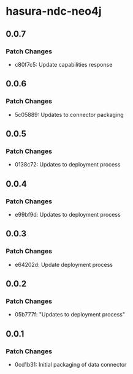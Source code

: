 # hasura-ndc-neo4j

## 0.0.7

### Patch Changes

- c80f7c5: Update capabilities response

## 0.0.6

### Patch Changes

- 5c05889: Updates to connector packaging

## 0.0.5

### Patch Changes

- 0138c72: Updates to deployment process

## 0.0.4

### Patch Changes

- e99bf9d: Updates to deployment process

## 0.0.3

### Patch Changes

- e64202d: Update deployment process

## 0.0.2

### Patch Changes

- 05b777f: "Updates to deployment process"

## 0.0.1

### Patch Changes

- 0cd1b31: Initial packaging of data connector

